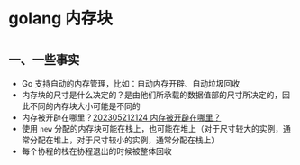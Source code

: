 # golang 内存块

<!--more-->
#

## 一、一些事实
- Go 支持自动的内存管理，比如：自动内存开辟、自动垃圾回收
- 内存块的尺寸是什么决定的？是由他们所承载的数据值部的尺寸所决定的，因此不同的内存块大小可能是不同的
- 内存被开辟在哪里？[202305212124 内存被开辟在哪里？](content/posts/box/202305212124%20内存被开辟在哪里？.md)
- 使用 `new` 分配的内存块可能在栈上，也可能在堆上（对于尺寸较大的实例，通常分配在堆上，对于尺寸较小的实例，通常分配在栈上）
- 每个协程的栈在协程退出的时候被整体回收
